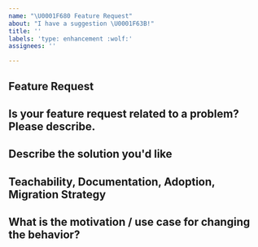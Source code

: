 ```yaml
---
name: "\U0001F680 Feature Request"
about: "I have a suggestion \U0001F63B!"
title: ''
labels: 'type: enhancement :wolf:'
assignees: ''

---
```


## Feature Request

## Is your feature request related to a problem? Please describe.
<!-- A clear and concise description of what the problem is. Ex. I have an issue when [...] -->

## Describe the solution you'd like
<!-- A clear and concise description of what you want to happen. Add any considered drawbacks. -->

## Teachability, Documentation, Adoption, Migration Strategy
<!-- If you can, explain how users will be able to use this and possibly write out a version the docs. Maybe a screenshot or design? -->

## What is the motivation / use case for changing the behavior?
<!-- Describe the motivation or the concrete use case. -->